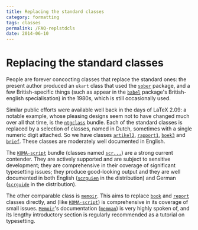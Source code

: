 ```yaml
---
title: Replacing the standard classes
category: formatting
tags: classes
permalink: /FAQ-replstdcls
date: 2014-06-10
---
```


# Replacing the standard classes

People are forever concocting classes that replace the standard ones:
the present author produced an `ukart` class that used the
[`sober`](https://ctan.org/pkg/sober) package, and a few British-specific things (such as
appear in the [`babel`](https://ctan.org/pkg/babel) package's British-english
specialisation) in the 1980s, which is still occasionally used.

Similar public efforts were available well back in the days of
LaTeX 2.09: a notable example, whose pleasing designs seem not to have
changed much over all that time, is the [`ntgclass`](https://ctan.org/pkg/ntgclass) bundle.
Each of the standard classes is replaced by a selection of classes,
named in Dutch, sometimes with a single numeric digit attached.  So we
have classes [`artikel2`](https://ctan.org/pkg/ntgclass), [`rapport1`](https://ctan.org/pkg/ntgclass), [`boek3`](https://ctan.org/pkg/ntgclass) and
[`brief`](https://ctan.org/pkg/ntgclass).  These classes are moderately well documented in
English.

The [`KOMA-script`](https://ctan.org/pkg/koma-script) bundle (classes named [`scr...`](https://ctan.org/pkg/scrartcl)) are a
strong current contender.  They are actively supported and are subject
to sensitive development; they are comprehensive in their coverage of
significant typesetting issues; they produce good-looking output and
they are well documented in both English ([`scrguien`](https://ctan.org/pkg/koma-script) in the
distribution) and German ([`scrguide`](https://ctan.org/pkg/koma-script) in the distribution).

The other comparable class is [`memoir`](https://ctan.org/pkg/memoir).  This aims to replace
[`book`](https://ctan.org/pkg/book) and [`report`](https://ctan.org/pkg/report) classes directly, and (like
[`KOMA-script`](https://ctan.org/pkg/koma-script)) is comprehensive in its coverage of small issues.
[`Memoir`](https://ctan.org/pkg/memoir)'s documentation ([`memman`](https://ctan.org/pkg/memoir)) is very highly
spoken of, and its lengthy introductory section is regularly
recommended as a tutorial on typesetting.

